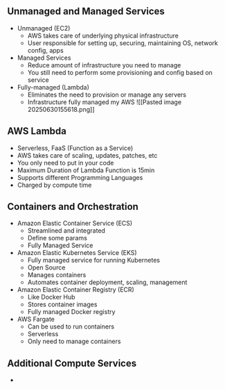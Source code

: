 ## Unmanaged and Managed Services
- Unmanaged (EC2)
	- AWS takes care of underlying physical infrastructure
	- User responsible for setting up, securing, maintaining OS, network config, apps
- Managed Services
	- Reduce amount of infrastructure you need to manage
	- You still need to perform some provisioning and config based on service
- Fully-managed (Lambda)
	- Eliminates the need to provision or manage any servers
	- Infrastructure fully managed my AWS
![[Pasted image 20250630155618.png]]
## AWS Lambda
- Serverless, FaaS (Function as a Service)
- AWS takes care of scaling, updates, patches, etc
- You only need to put in your code
- Maximum Duration of Lambda Function is 15min
- Supports different Programming Languages
- Charged by compute time

## Containers and Orchestration
- Amazon Elastic Container Service (ECS)
	- Streamlined and integrated
	- Define some params
	- Fully Managed Service
- Amazon Elastic Kubernetes Service (EKS)
	- Fully managed service for running Kubernetes
	- Open Source
	- Manages containers
	- Automates container deployment, scaling, management
- Amazon Elastic Container Registry (ECR)
	- Like Docker Hub
	- Stores container images
	- Fully managed Docker registry
- AWS Fargate 
	- Can be used to run containers
	- Serverless
	- Only need to manage containers

## Additional Compute Services
- 